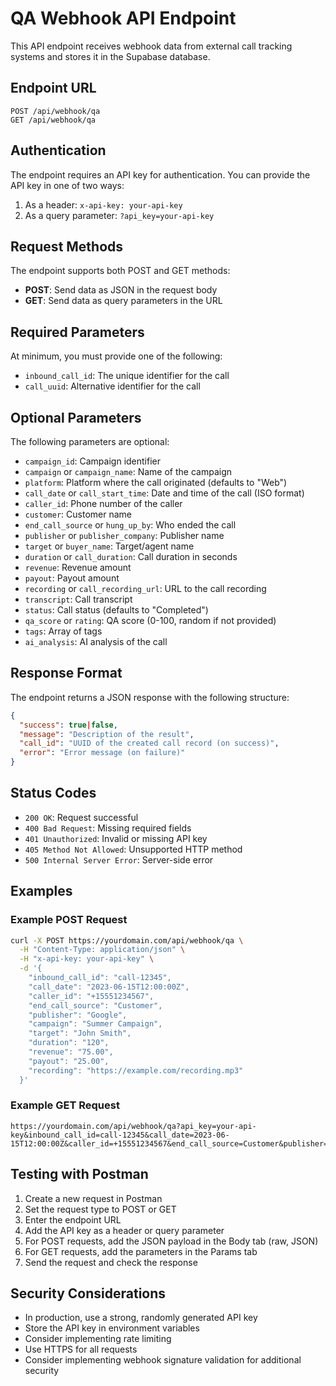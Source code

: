 # QA Webhook API Endpoint

This API endpoint receives webhook data from external call tracking systems and stores it in the Supabase database.

## Endpoint URL

```
POST /api/webhook/qa
GET /api/webhook/qa
```

## Authentication

The endpoint requires an API key for authentication. You can provide the API key in one of two ways:

1. As a header: `x-api-key: your-api-key`
2. As a query parameter: `?api_key=your-api-key`

## Request Methods

The endpoint supports both POST and GET methods:

- **POST**: Send data as JSON in the request body
- **GET**: Send data as query parameters in the URL

## Required Parameters

At minimum, you must provide one of the following:

- `inbound_call_id`: The unique identifier for the call
- `call_uuid`: Alternative identifier for the call

## Optional Parameters

The following parameters are optional:

- `campaign_id`: Campaign identifier
- `campaign` or `campaign_name`: Name of the campaign
- `platform`: Platform where the call originated (defaults to "Web")
- `call_date` or `call_start_time`: Date and time of the call (ISO format)
- `caller_id`: Phone number of the caller
- `customer`: Customer name
- `end_call_source` or `hung_up_by`: Who ended the call
- `publisher` or `publisher_company`: Publisher name
- `target` or `buyer_name`: Target/agent name
- `duration` or `call_duration`: Call duration in seconds
- `revenue`: Revenue amount
- `payout`: Payout amount
- `recording` or `call_recording_url`: URL to the call recording
- `transcript`: Call transcript
- `status`: Call status (defaults to "Completed")
- `qa_score` or `rating`: QA score (0-100, random if not provided)
- `tags`: Array of tags
- `ai_analysis`: AI analysis of the call

## Response Format

The endpoint returns a JSON response with the following structure:

```json
{
  "success": true|false,
  "message": "Description of the result",
  "call_id": "UUID of the created call record (on success)",
  "error": "Error message (on failure)"
}
```

## Status Codes

- `200 OK`: Request successful
- `400 Bad Request`: Missing required fields
- `401 Unauthorized`: Invalid or missing API key
- `405 Method Not Allowed`: Unsupported HTTP method
- `500 Internal Server Error`: Server-side error

## Examples

### Example POST Request

```bash
curl -X POST https://yourdomain.com/api/webhook/qa \
  -H "Content-Type: application/json" \
  -H "x-api-key: your-api-key" \
  -d '{
    "inbound_call_id": "call-12345",
    "call_date": "2023-06-15T12:00:00Z",
    "caller_id": "+15551234567",
    "end_call_source": "Customer",
    "publisher": "Google",
    "campaign": "Summer Campaign",
    "target": "John Smith",
    "duration": "120",
    "revenue": "75.00",
    "payout": "25.00",
    "recording": "https://example.com/recording.mp3"
  }'
```

### Example GET Request

```
https://yourdomain.com/api/webhook/qa?api_key=your-api-key&inbound_call_id=call-12345&call_date=2023-06-15T12:00:00Z&caller_id=+15551234567&end_call_source=Customer&publisher=Google&campaign=Summer%20Campaign&target=John%20Smith&duration=120&revenue=75.00&payout=25.00&recording=https://example.com/recording.mp3
```

## Testing with Postman

1. Create a new request in Postman
2. Set the request type to POST or GET
3. Enter the endpoint URL
4. Add the API key as a header or query parameter
5. For POST requests, add the JSON payload in the Body tab (raw, JSON)
6. For GET requests, add the parameters in the Params tab
7. Send the request and check the response

## Security Considerations

- In production, use a strong, randomly generated API key
- Store the API key in environment variables
- Consider implementing rate limiting
- Use HTTPS for all requests
- Consider implementing webhook signature validation for additional security 